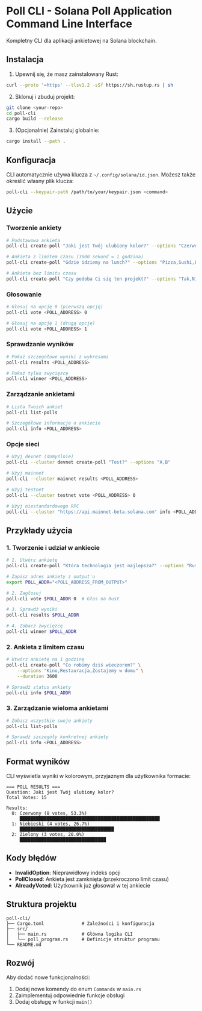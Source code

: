 # Poll CLI - Solana Poll Application Command Line Interface

Kompletny CLI dla aplikacji ankietowej na Solana blockchain.

## Instalacja

1. Upewnij się, że masz zainstalowany Rust:
```bash
curl --proto '=https' --tlsv1.2 -sSf https://sh.rustup.rs | sh
```

2. Sklonuj i zbuduj projekt:
```bash
git clone <your-repo>
cd poll-cli
cargo build --release
```

3. (Opcjonalnie) Zainstaluj globalnie:
```bash
cargo install --path .
```

## Konfiguracja

CLI automatycznie używa klucza z `~/.config/solana/id.json`. Możesz także określić własny plik klucza:

```bash
poll-cli --keypair-path /path/to/your/keypair.json <command>
```

## Użycie

### Tworzenie ankiety

```bash
# Podstawowa ankieta
poll-cli create-poll "Jaki jest Twój ulubiony kolor?" --options "Czerwony,Niebieski,Zielony"

# Ankieta z limitem czasu (3600 sekund = 1 godzina)
poll-cli create-poll "Gdzie idziemy na lunch?" --options "Pizza,Sushi,Burger" --duration 3600

# Ankieta bez limitu czasu
poll-cli create-poll "Czy podoba Ci się ten projekt?" --options "Tak,Nie" --duration 0
```

### Głosowanie

```bash
# Głosuj na opcję 0 (pierwszą opcję)
poll-cli vote <POLL_ADDRESS> 0

# Głosuj na opcję 1 (drugą opcję)
poll-cli vote <POLL_ADDRESS> 1
```

### Sprawdzanie wyników

```bash
# Pokaż szczegółowe wyniki z wykresami
poll-cli results <POLL_ADDRESS>

# Pokaż tylko zwycięzcę
poll-cli winner <POLL_ADDRESS>
```

### Zarządzanie ankietami

```bash
# Lista Twoich ankiet
poll-cli list-polls

# Szczegółowe informacje o ankiecie
poll-cli info <POLL_ADDRESS>
```

### Opcje sieci

```bash
# Użyj devnet (domyślnie)
poll-cli --cluster devnet create-poll "Test?" --options "A,B"

# Użyj mainnet
poll-cli --cluster mainnet results <POLL_ADDRESS>

# Użyj testnet
poll-cli --cluster testnet vote <POLL_ADDRESS> 0

# Użyj niestandardowego RPC
poll-cli --cluster "https://api.mainnet-beta.solana.com" info <POLL_ADDRESS>
```

## Przykłady użycia

### 1. Tworzenie i udział w ankiecie

```bash
# 1. Utwórz ankietę
poll-cli create-poll "Która technologia jest najlepsza?" --options "Rust,Python,JavaScript,Go"

# Zapisz adres ankiety z output'u
export POLL_ADDR="<POLL_ADDRESS_FROM_OUTPUT>"

# 2. Zagłosuj
poll-cli vote $POLL_ADDR 0  # Głos na Rust

# 3. Sprawdź wyniki
poll-cli results $POLL_ADDR

# 4. Zobacz zwycięzcę
poll-cli winner $POLL_ADDR
```

### 2. Ankieta z limitem czasu

```bash
# Utwórz ankietę na 1 godzinę
poll-cli create-poll "Co robimy dziś wieczorem?" \
    --options "Kino,Restauracja,Zostajemy w domu" \
    --duration 3600

# Sprawdź status ankiety
poll-cli info $POLL_ADDR
```

### 3. Zarządzanie wieloma ankietami

```bash
# Zobacz wszystkie swoje ankiety
poll-cli list-polls

# Sprawdź szczegóły konkretnej ankiety
poll-cli info <POLL_ADDRESS>
```

## Format wyników

CLI wyświetla wyniki w kolorowym, przyjaznym dla użytkownika formacie:

```
=== POLL RESULTS ===
Question: Jaki jest Twój ulubiony kolor?
Total Votes: 15

Results:
  0: Czerwony (8 votes, 53.3%)
     ████████████████████████████████████████████████████
  1: Niebieski (4 votes, 26.7%)
     ███████████████████████████████████
  2: Zielony (3 votes, 20.0%)
     ████████████████████████████████
```

## Kody błędów

- **InvalidOption**: Nieprawidłowy indeks opcji
- **PollClosed**: Ankieta jest zamknięta (przekroczono limit czasu)
- **AlreadyVoted**: Użytkownik już głosował w tej ankiecie

## Struktura projektu

```
poll-cli/
├── Cargo.toml              # Zależności i konfiguracja
├── src/
│   ├── main.rs             # Główna logika CLI
│   └── poll_program.rs     # Definicje struktur programu
└── README.md
```

## Rozwój

Aby dodać nowe funkcjonalności:

1. Dodaj nowe komendy do enum `Commands` w `main.rs`
2. Zaimplementuj odpowiednie funkcje obsługi
3. Dodaj obsługę w funkcji `main()`